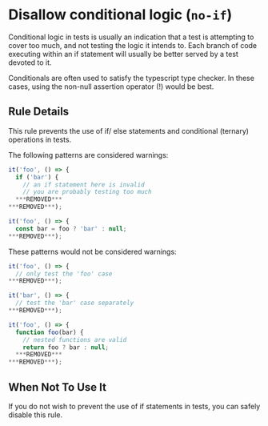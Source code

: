 # Disallow conditional logic (`no-if`)

Conditional logic in tests is usually an indication that a test is attempting to
cover too much, and not testing the logic it intends to. Each branch of code
executing within an if statement will usually be better served by a test devoted
to it.

Conditionals are often used to satisfy the typescript type checker. In these
cases, using the non-null assertion operator (!) would be best.

## Rule Details

This rule prevents the use of if/ else statements and conditional (ternary)
operations in tests.

The following patterns are considered warnings:

```js
it('foo', () => {
  if ('bar') {
    // an if statement here is invalid
    // you are probably testing too much
  ***REMOVED***
***REMOVED***);

it('foo', () => {
  const bar = foo ? 'bar' : null;
***REMOVED***);
```

These patterns would not be considered warnings:

```js
it('foo', () => {
  // only test the 'foo' case
***REMOVED***);

it('bar', () => {
  // test the 'bar' case separately
***REMOVED***);

it('foo', () => {
  function foo(bar) {
    // nested functions are valid
    return foo ? bar : null;
  ***REMOVED***
***REMOVED***);
```

## When Not To Use It

If you do not wish to prevent the use of if statements in tests, you can safely
disable this rule.
